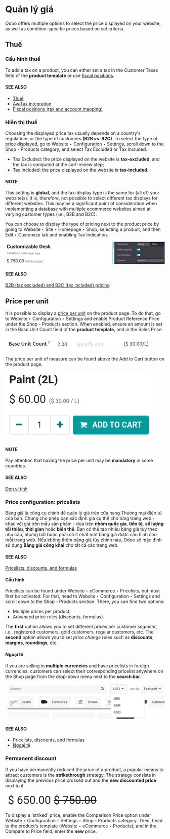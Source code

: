 # Quản lý giá

Odoo offers multiple options to select the price displayed on your website, as well as
condition-specific prices based on set criteria.

## Thuế

### Cấu hình thuế

To add a tax on a product, you can either set a tax in the Customer Taxes field of the
**product template** or use
[fiscal positions](../../../finance/accounting/taxes/fiscal_positions.md).

#### SEE ALSO
- [Thuế](../../../finance/accounting/taxes.md)
- [AvaTax integration](../../../finance/accounting/taxes/avatax.md)
- [Fiscal positions (tax and account mapping)](../../../finance/accounting/taxes/fiscal_positions.md)

<a id="ecommerce-price-management-tax-display"></a>

### Hiển thị thuế

Choosing the displayed price tax usually depends on a country's regulations or the type of customers
**(B2B vs. B2C)**. To select the type of price displayed, go to Website ‣
Configuration ‣ Settings, scroll down to the Shop - Products category, and select
Tax Excluded or Tax Included.

- Tax Excluded: the price displayed on the website is **tax-excluded**, and the tax is
  computed at the cart-review step;
- Tax Included: the price displayed on the website is **tax-included**.

#### NOTE
This setting is **global**, and the tax-display type is the same for (all of) your website(s). It
is, therefore, not possible to select different tax displays for different websites. This may be
a significant point of consideration when implementing a database with multiple ecommerce
websites aimed at varying customer types (i.e., B2B and B2C).

You can choose to display the type of pricing next to the product price by going to
Website ‣ Site ‣ Homepage ‣ Shop, selecting a product, and then
Edit ‣ Customize tab and enabling Tax Indication.

![Tax type displayed on the product page](price_management/price-tax-display-type.png)

#### SEE ALSO
[B2B (tax excluded) and B2C (tax included) pricing](../../../finance/accounting/taxes/B2B_B2C.md)

## Price per unit

It is possible to display a [price per unit](../../../inventory_and_mrp/inventory/product_management/configure/uom.md) on the product page. To do
that, go to Website ‣ Configuration ‣ Settings and enable Product
Reference Price under the Shop - Products section. When enabled, ensure an amount is
set in the Base Unit Count field of the **product template**, and in the
Sales Price.

![Cost per unit pricing on the product template](price_management/price-cost-per-unit.png)

The price per unit of measure can be found above the Add to Cart button on the product
page.

![Cost per unit pricing on the product page](price_management/price-cost-per-unit-page.png)

#### NOTE
Pay attention that having the price per unit may be **mandatory** in some countries.

#### SEE ALSO
[Đơn vị tính](../../../inventory_and_mrp/inventory/product_management/configure/uom.md)

<a id="ecommerce-pricelists"></a>

### Price configuration: pricelists

Bảng giá là công cụ chính để quản lý giá trên cửa hàng Thương mại điện tử của bạn. Chúng cho phép bạn xác định giá cụ thể cho từng trang web - khác với giá trên mẫu sản phẩm - dựa trên **nhóm quốc gia**, **tiền tệ**, **số lượng tối thiểu**, **thời gian** hoặc **biến thể**. Bạn có thể tạo nhiều bảng giá tùy theo nhu cầu, nhưng bắt buộc phải có ít nhất một bảng giá được cấu hình cho mỗi trang web. Nếu không thêm bảng giá tùy chỉnh nào, Odoo sẽ mặc định sử dụng **Bảng giá công khai** cho tất cả các trang web.

#### SEE ALSO
[Pricelists, discounts, and formulas](../../../sales/sales/products_prices/prices/pricing.md)

#### Cấu hình

Pricelists can be found under Website ‣ eCommerce ‣ Pricelists, but must first
be activated. For that, head to Website ‣ Configuration ‣ Settings and scroll
down to the Shop - Products section. There, you can find two options:

- Multiple prices per product;
- Advanced price rules (discounts, formulas).

The **first** option allows you to set different prices per customer *segment*, i.e., registered
customers, gold customers, regular customers, etc. The **second** option allows you to set *price
change* rules such as **discounts**, **margins**, **roundings**, etc.

#### Ngoại tệ

If you are selling in **multiple currencies** and have pricelists in foreign currencies, customers
can select their corresponding pricelist anywhere on the Shop page from the drop-down
menu next to the **search bar**.

![Pricelists selection](price_management/price-pricelists.png)

#### SEE ALSO
- [Pricelists, discounts, and formulas](../../../sales/sales/products_prices/prices/pricing.md)
- [Ngoại tệ](../../../sales/sales/products_prices/prices/currencies.md)

### Permanent discount

If you have permanently reduced the price of a product, a popular means to attract customers is the
**strikethrough** strategy. The strategy consists in displaying the previous price crossed out and
the **new discounted price** next to it.

![Giá gạch ngang](price_management/price-strikethrough.png)

To display a 'striked' price, enable the Comparison Price option under
Website ‣ Configuration ‣ Settings ‣ Shop - Products category. Then, head to
the product's template (Website ‣ eCommerce ‣ Products), and in the
Compare to Price field, enter the **new** price.
